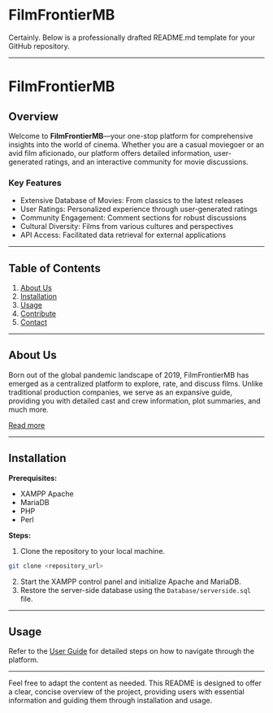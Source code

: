 # FilmFrontierMB
Certainly. Below is a professionally drafted README.md template for your GitHub repository.

---

# FilmFrontierMB

## Overview

Welcome to **FilmFrontierMB**—your one-stop platform for comprehensive insights into the world of cinema. Whether you are a casual moviegoer or an avid film aficionado, our platform offers detailed information, user-generated ratings, and an interactive community for movie discussions.

### Key Features
- Extensive Database of Movies: From classics to the latest releases
- User Ratings: Personalized experience through user-generated ratings
- Community Engagement: Comment sections for robust discussions
- Cultural Diversity: Films from various cultures and perspectives
- API Access: Facilitated data retrieval for external applications

---

## Table of Contents
1. [About Us](#about-us)
2. [Installation](#installation)
3. [Usage](#usage)
4. [Contribute](#contribute)
5. [Contact](#contact)

---

## About Us
Born out of the global pandemic landscape of 2019, FilmFrontierMB has emerged as a centralized platform to explore, rate, and discuss films. Unlike traditional production companies, we serve as an expansive guide, providing you with detailed cast and crew information, plot summaries, and much more.

[Read more](#)

---

## Installation

**Prerequisites:**
- XAMPP Apache
- MariaDB
- PHP
- Perl

**Steps:**
1. Clone the repository to your local machine.
```bash
git clone <repository_url>
```
2. Start the XAMPP control panel and initialize Apache and MariaDB.
3. Restore the server-side database using the `Database/serverside.sql` file.

---

## Usage

Refer to the [User Guide](#) for detailed steps on how to navigate through the platform.

---

Feel free to adapt the content as needed. This README is designed to offer a clear, concise overview of the project, providing users with essential information and guiding them through installation and usage.
